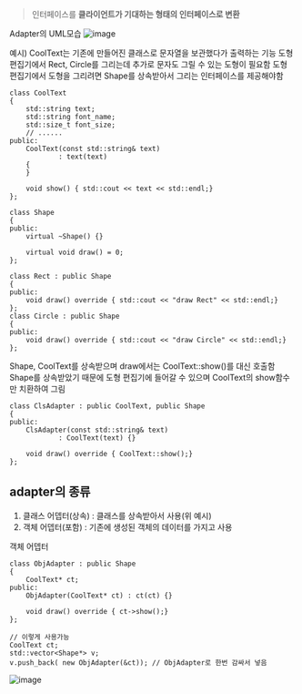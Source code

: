 > 인터페이스를 **클라이언트가 기대하는 형태의 인터페이스로 변환**

Adapter의 UML모습
![image](https://github.com/m-mang2/learn/assets/135841268/6100c47b-c54a-4d28-b8da-fa735dfb4db3)

예시)
CoolText는 기존에 만들어진 클래스로 문자열을 보관했다가 출력하는 기능
도형편집기에서 Rect, Circle를 그리는데 추가로 문자도 그릴 수 있는 도형이 필요함
도형 편집기에서 도형을 그리려면 Shape를 상속받아서 그리는 인터페이스를 제공해야함
```
class CoolText 
{
	std::string text;
	std::string font_name;
	std::size_t font_size;
	// ...... 	
public:
	CoolText(const std::string& text) 
			: text(text) 
	{		
	}

	void show() { std::cout << text << std::endl;}
};

class Shape
{
public:
	virtual ~Shape() {}

	virtual void draw() = 0;
};

class Rect : public Shape
{
public:
	void draw() override { std::cout << "draw Rect" << std::endl;}
};
class Circle : public Shape
{
public:
	void draw() override { std::cout << "draw Circle" << std::endl;}
};
```
Shape, CoolText를 상속받으며 draw에서는 CoolText::show()를 대신 호출함
Shape를 상속받았기 때문에 도형 편집기에 들어갈 수 있으며 CoolText의 show함수만 치환하여 그림
```
class ClsAdapter : public CoolText, public Shape 
{
public:
	ClsAdapter(const std::string& text) 
			: CoolText(text) {}

	void draw() override { CoolText::show();}
};	
```

## adapter의 종류
1. 클래스 어뎁터(상속) : 클래스를 상속받아서 사용(위 예시)
2. 객체 어뎁터(포함) : 기존에 생성된 객체의 데이터를 가지고 사용

객체 어뎁터
```
class ObjAdapter : public Shape 
{
	CoolText* ct;
public:
	ObjAdapter(CoolText* ct) : ct(ct) {}

	void draw() override { ct->show();}
};	

// 이렇게 사용가능
CoolText ct;
std::vector<Shape*> v;
v.push_back( new ObjAdapter(&ct)); // ObjAdapter로 한번 감싸서 넣음
```

![image](https://github.com/m-mang2/learn/assets/135841268/711a59a1-7128-4c70-94f8-6201e734ba19)

